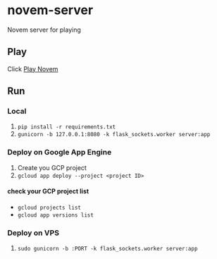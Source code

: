 # novem-server
Novem server for playing

## Play
Click [Play Novem](http://153.126.167.150:443/play-novem)


## Run
### Local
1. `pip install -r requirements.txt`
2. `gunicorn -b 127.0.0.1:8080 -k flask_sockets.worker server:app`

### Deploy on Google App Engine
1. Create you GCP project
2. `gcloud app deploy --project <project ID>`

#### check your GCP project list
- `gcloud projects list`
- `gcloud app versions list`

### Deploy on VPS
1. `sudo gunicorn -b :PORT -k flask_sockets.worker server:app`